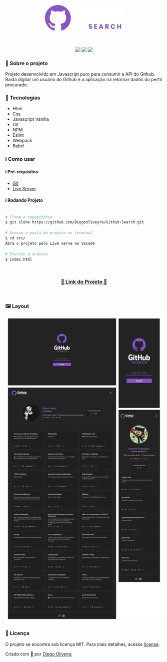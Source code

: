 <p align='center'><img width='250' src="./.github/logo.svg"></p>
<br>
<p align='center'>
<img src="https://img.shields.io/github/languages/code-size/Diegooliveyra/Github-Search">
<img src="https://img.shields.io/github/last-commit/Diegooliveyra/Github-Search">
<img src="https://img.shields.io/github/license/Diegooliveyra/Github-Search">
</p>

<h3>🔖 Sobre o projeto</h3>
<p>Projeto desenvolvido em Javascript puro para consumir a API do Github. Basta digitar um usuário do Github e a aplicação irá retornar dados do perfil procurado.  <p>

<h3>🚀 Tecnologias</h3>
<ul>
    <li>Html</li>
    <li>Css</li>
    <li>Javascript Vanilla</li>
    <li>Git</li>
    <li>NPM</li>
    <li>Eslint</li>
    <li>Webpack</li>
    <li>Babel</li>
</ul>

<h3>ℹ️ Como usar</h3>

<h4>ℹ️ Pré-requisitos</h4>

<ul>
    <li><a href="https://git-scm.com/" target="_blank">Git</a></li>
    <li><a href="https://marketplace.visualstudio.com/items?itemName=ritwickdey.LiveServer" target="_blank">Live Server</a></li>
</ul>

<h4>ℹ️ Rodando Projeto</h4>

```bash

# Clone o repositório
$ git clone https://github.com/Diegooliveyra/Github-Search.git

# Acesse a pasta do projeto no terminal
$ cd src/
Abra o projeto pelo Live serve no VSCode

# Execute o arquivo
$ index.html

```

</br>
<h3 align="center"><a href="https://animais-fantasticos-origamid.netlify.app/" target="_blank">🚀 Link do Projeto 🚀</a></h3>
</br>

<h3>🖼 Layout</h3>
<img src="./.github/layout.png">


<h3>📝 Licença</h3>
<p>O projeto se encontra sob licença MIT. Para mais detalhes, acesse <a href='LICENSE'>license<a>.</p>
<p>Criado com 💙 por <a href='https://github.com/Diegooliveyra/' target='blank'>Diego Oliveira</a></p>
